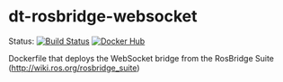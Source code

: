 # dt-rosbridge-websocket

Status:
[![Build Status](http://build-arm.duckietown.org/job/Docker%20Autobuild%20-%20dt-rosbridge-websocket/badge/icon.svg)](http://build-arm.duckietown.org/job/Docker%20Autobuild%20-%20dt-rosbridge-websocket/)
[![Docker Hub](https://img.shields.io/docker/pulls/duckietown/dt-rosbridge-websocket.svg)](https://hub.docker.com/r/duckietown/dt-rosbridge-websocket)

Dockerfile that deploys the WebSocket bridge from the RosBridge Suite (http://wiki.ros.org/rosbridge_suite)
